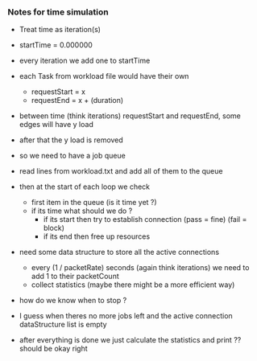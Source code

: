 
### Notes for time simulation

* Treat time as iteration(s)
* startTime = 0.000000
* every iteration we add one to startTime

* each Task from workload file would have their own
	* requestStart = x
	* requestEnd = x + (duration)

* between time (think iterations) requestStart and requestEnd, some edges will have y load
* after that the y load is removed

* so we need to have a job queue
* read lines from workload.txt and add all of them to the queue
* then at the start of each loop we check 
	* first item in the queue (is it time yet ?)
	* if its time what should we do ?
		* if its start then try to establish connection (pass = fine) (fail = block)
		* if its end then free up resources

* need some data structure to store all the active connections 
	* every (1 / packetRate) seconds (again think iterations) we need to add 1 to their packetCount
	* collect statistics (maybe there might be a more efficient way)

* how do we know when to stop ? 
* I guess when theres no more jobs left and the active connection dataStructure list is empty

* after everything is done we just calculate the statistics and print ?? should be okay right
